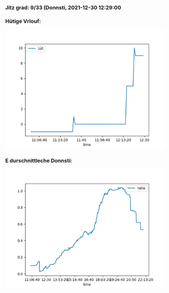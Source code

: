 ### Jitz grad: 9/33 (Donnsti, 2021-12-30 12:29:00

### Hütige Vrlouf:
![Graph](Today.png)

### E durschnittleche Donnsti:
![Graph](Donnsti.png)